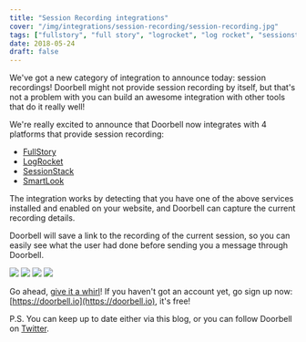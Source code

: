 ```yaml
---
title: "Session Recording integrations"
cover: "/img/integrations/session-recording/session-recording.jpg"
tags: ["fullstory", "full story", "logrocket", "log rocket", "sessionstack", "session stack", "smartlook", "smart look", "session recording", "integration"]
date: 2018-05-24
draft: false
---
```


We've got a new category of integration to announce today: session recordings! Doorbell might not provide session recording by itself, but that's not a problem with you can build an awesome integration with other tools that do it really well!

<!--more-->

We're really excited to announce that Doorbell now integrates with 4 platforms that provide session recording:

* [FullStory](https://www.fullstory.com)
* [LogRocket](https://logrocket.com)
* [SessionStack](https://www.sessionstack.com)
* [SmartLook](https://www.smartlook.com)

The integration works by detecting that you have one of the above services installed and enabled on your website, and Doorbell can capture the current recording details.

Doorbell will save a link to the recording of the current session, so you can easily see what the user had done before sending you a message through Doorbell.

![](/img/integrations/session-recording/fullstory.png) ![](/img/integrations/session-recording/logrocket.png) ![](/img/integrations/session-recording/sessionstack.png) ![](/img/integrations/session-recording/smartlook.png)


Go ahead, [give it a whirl](https://doorbell.io/applications/setup#sdks-javascript)! If you haven't got an account yet, go sign up now: [https://doorbell.io](https://doorbell.io), it's free!

P.S. You can keep up to date either via this blog, or you can follow Doorbell on [Twitter](https://twitter.com/doorbell_io).

<style type="text/css">
    .post-detail img {
        max-width: 180px;
        display: inline-block;
        margin: 0 20px;
    }
</style>